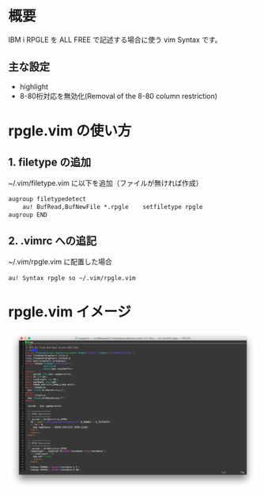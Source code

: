 # 概要
IBM i RPGLE を ALL FREE で記述する場合に使う vim Syntax です。
  
## 主な設定
* highlight
* 8-80桁対応を無効化(Removal of the 8-80 column restriction)


# rpgle.vim の使い方
## 1. filetype の追加
~/.vim/filetype.vim に以下を追加（ファイルが無ければ作成）
  
    augroup filetypedetect
    	au! BufRead,BufNewFile *.rpgle    setfiletype rpgle
    augroup END

## 2. .vimrc への追記
~/.vim/rpgle.vim に配置した場合
  
`au! Syntax rpgle so ~/.vim/rpgle.vim`
  
# rpgle.vim イメージ
![rpgleimage](https://github.com/maokit/ibmi-rpgle-alfree-vim/blob/master/RpgleImage.png)

